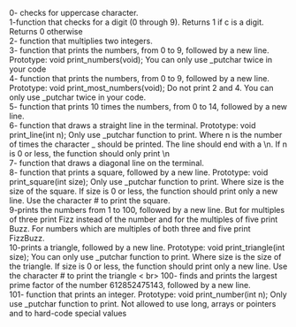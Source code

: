 0- checks for uppercase character.<br>
1-function that checks for a digit (0 through 9). Returns 1 if c is a digit. Returns 0 otherwise <br>
2- function that multiplies two integers. <br>
3- function that prints the numbers, from 0 to 9, followed by a new line. Prototype: void print_numbers(void); You can only use _putchar twice in your code <br>
4- function that prints the numbers, from 0 to 9, followed by a new line. Prototype: void print_most_numbers(void); Do not print 2 and 4. You can only use _putchar twice in your code. <br>
5- function that prints 10 times the numbers, from 0 to 14, followed by a new line. <br>
6- function that draws a straight line in the terminal. Prototype: void print_line(int n); Only use _putchar function to print. Where n is the number of times the character _ should be printed. The line should end with a \n. If n is 0 or less, the function should only print \n <br>
7- function that draws a diagonal line on the terminal. <br>
8- function that prints a square, followed by a new line. Prototype: void print_square(int size); Only use _putchar function to print. Where size is the size of the square. If size is 0 or less, the function should print only a new line. Use the character # to print the square. <br>
9-prints the numbers from 1 to 100, followed by a new line. But for multiples of three print Fizz instead of the number and for the multiples of five print Buzz. For numbers which are multiples of both three and five print FizzBuzz. <br>
10-prints a triangle, followed by a new line. Prototype: void print_triangle(int size); You can only use _putchar function to print. Where size is the size of the triangle. If size is 0 or less, the function should print only a new line. Use the character # to print the triangle < br>
100- finds and prints the largest prime factor of the number 612852475143, followed by a new line. <br>
101- function that prints an integer. Prototype: void print_number(int n); Only use _putchar function to print. Not allowed to use long, arrays or pointers and to hard-code special values
